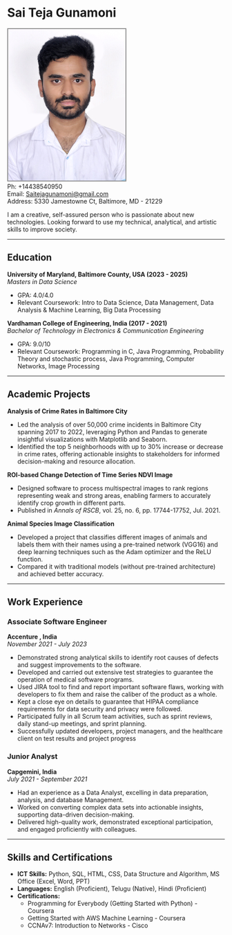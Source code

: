 #  Sai Teja Gunamoni

![ProfilePic](./TejaPic.jpg)  
Ph: +14438540950  
Email: Saitejagunamoni@gmail.com  
Address: 5330 Jamestowne Ct, Baltimore, MD - 21229  


I am a creative, self-assured person who is passionate about new technologies. Looking forward to use my technical, analytical, and artistic skills to improve society.

---

## Education

**University of Maryland, Baltimore County, USA  (2023 - 2025)**  
*Masters in Data Science*
- GPA: 4.0/4.0  
- Relevant Coursework: Intro to Data Science, Data Management, Data Analysis & Machine Learning, Big Data Processing

**Vardhaman College of Engineering, India  (2017 - 2021)**  
*Bachelor of Technology in Electronics & Communication Engineering*
- GPA: 9.0/10  
- Relevant Coursework: Programming in C, Java Programming, Probability Theory and stochastic process, Java Programming, Computer Networks, Image Processing

---

## Academic Projects

**Analysis of Crime Rates in Baltimore City**  
- Led the analysis of over 50,000 crime incidents in Baltimore City spanning 2017 to 2022, leveraging Python and Pandas to generate insightful visualizations with Matplotlib and Seaborn.
- Identified the top 5 neighborhoods with up to 30% increase or decrease in crime rates, offering actionable insights to stakeholders for informed decision-making and resource allocation.

**ROI-based Change Detection of Time Series NDVI Image**   
- Designed software to process multispectral images to rank regions representing weak and strong areas, enabling farmers to accurately identify crop growth in different parts. 
- Published in *Annals of RSCB*, vol. 25, no. 6, pp. 17744-17752, Jul. 2021.

**Animal Species Image Classification**  
- Developed a project that classifies different images of animals and labels them with their names using a pre-trained network (VGG16) and deep learning techniques such as the Adam optimizer and the ReLU function. 
- Compared it with traditional models (without pre-trained architecture) and achieved better accuracy.

---

## Work Experience

### Associate Software Engineer  
**Accenture , India**  
*November 2021 - July 2023*  
- Demonstrated strong analytical skills to identify root causes of defects and suggest improvements to the software. 
- Developed and carried out extensive test strategies to guarantee the operation of medical software programs. 
- Used JIRA tool to find and report important software flaws, working with developers to fix them and raise the caliber of the product as a whole. 
- Kept a close eye on details to guarantee that HIPAA compliance requirements for data security and privacy were followed. 
- Participated fully in all Scrum team activities, such as sprint reviews, daily stand-up meetings,  and sprint planning. 
- Successfully updated developers, project managers, and the healthcare client on test results and project progress 

### Junior Analyst  
**Capgemini, India**  
*July 2021 - September 2021*  
- Had an experience as a Data Analyst, excelling in data preparation, analysis, and database Management. 
- Worked on converting complex data sets into actionable insights, supporting data-driven decision-making.
- Delivered high-quality work, demonstrated exceptional participation, and engaged proficiently with colleagues.

---

## Skills and Certifications

- **ICT Skills:** Python, SQL, HTML, CSS, Data Structure and Algorithm, MS Office (Excel, Word, PPT)
- **Languages:** English (Proficient), Telugu (Native), Hindi (Proficient)
- **Certifications:**
  - Programming for Everybody (Getting Started with Python) - Coursera
  - Getting Started with AWS Machine Learning - Coursera
  - CCNAv7: Introduction to Networks - Cisco
